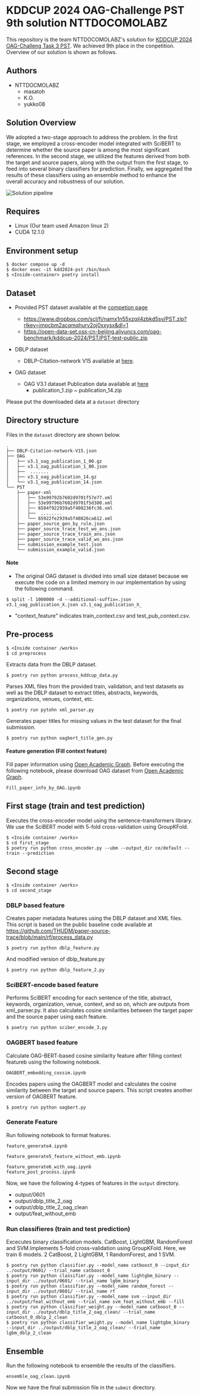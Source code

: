 # KDDCUP 2024 OAG-Challenge PST 9th solution NTTDOCOMOLABZ

This repository is the team NTTDOCOMOLABZ's solution for [KDDCUP 2024 OAG-Challeng Task 3 PST](https://www.biendata.xyz/competition/pst_kdd_2024/). We achieved 9th place in the conpetition. Overview of our solution is shown as follows.

## Authors

- NTTDOCMOLABZ
  - masatoh 
  - K.O. 
  - yukko08

## Solution Overview

We adopted a two-stage approach to address the problem. In the first stage, we employed a cross-encoder model integrated with SciBERT to determine whether the source paper is among the most significant references. In the second stage, we utilized the features derived from both the target and source papers, along with the output from the first stage, to feed into several binary classifiers for prediction. Finally, we aggregated the results of these classifiers using an ensemble method to enhance the overall accuracy and robustness of our solution.

![Solution pipeline](./pipeline.png)

## Requires
- Linux (Our team used Amazon linux 2)
- CUDA 12.1.0

## Environment setup
```
$ docker compose up -d
$ docker exec -it kdd2024-pst /bin/bash
$ <Inside-container> poetry install
```

## Dataset
- Provided PST dataset available at the [competion page](https://www.biendata.xyz/competition/pst_kdd_2024/data/)
  - https://www.dropbox.com/scl/fi/namx1n55xzqil4zbkd5sv/PST.zip?rlkey=impcbm2acqmqhurv2oj0xxysx&dl=1
  - https://open-data-set.oss-cn-beijing.aliyuncs.com/oag-benchmark/kddcup-2024/PST/PST-test-public.zip
- DBLP dataset
  - DBLP-Citation-network V15 available at [here](https://open.aminer.cn/open/article?id=655db2202ab17a072284bc0c).
  
- OAG dataset 
  - OAG V3.1 dataset Publication data available at [here](https://open.aminer.cn/open/article?id=5965cf249ed5db41ed4f52bf)
     - publication_1.zip ~ publication_14.zip

Please put the downloaded data at a `dataset` directory

## Directory structure
Files in the `dataset` directory are shown below.

```
.
├── DBLP-Citation-network-V15.json
├── OAG
│   ├── v3.1_oag_publication_1_00.gz
│   ├── v3.1_oag_publication_1_00.json
│   ├──  .......
│   ├── v3.1_oag_publication_14.gz
│   └── v3.1_oag_publication_14.json
└── PST
    ├── paper-xml
    │   ├── 53e99792b7602d9701f57e77.xml
    │   ├── 53e99796b7602d9701f5d380.xml
    │   ├── 6584f922939a5f408236fc36.xml
    │   ├──  ........
    │   └── 65922fe2939a5f40826ca612.xml
    ├── paper_source_gen_by_rule.json
    ├── paper_source_trace_test_wo_ans.json
    ├── paper_source_trace_train_ans.json
    ├── paper_source_trace_valid_wo_ans.json
    ├── submission_example_test.json
    └── submission_example_valid.json 
```

#### Note 
- The original OAG dataset is divided into small size dataset because we execute the code on a limited memory in our implementation by using the following command.
```
$ split -l 1000000 -d --additional-suffix=.json v3.1_oag_publication_X.json v3.1_oag_publication_X_ 
```
- "context\_feature" indicates train_context.csv and test_pub_context.csv.


## Pre-process 
```
$ <Inside container /works>
$ cd preprocess
```

Extracts data from the DBLP dataset. 

```
$ poetry run python process_kddcup_data.py
```

Parses XML files from the provided train, validation, and test datasets as well as the DBLP dataset to extract titles, abstracts, keywords, organizations, venues, context, etc.

```
$ poetry run pytohn xml_parser.py
```

Generates paper titles for missing values in the test dataset for the final submission.

```
$ poetry run python oagbert_title_gen.py
```

#### Feature generation (Fill context feature)
Fill paper information using [Open Academic Graph](https://www.aminer.cn/oag-2-1). Before executing the following notebook, please download OAG dataset from [Open Academic Graph](https://www.aminer.cn/oag-2-1). 

```
Fill_paper_info_by_OAG.ipynb
```

## First stage (train and test prediction)
Executes the cross-encoder model using the sentence-transformers library. We use the SciBERT model with 5-fold cross-validation using GroupKFold.
```
$ <Inside container /works>
$ cd first_stage
$ poetry run python cross_encoder.py --ubm --output_dir ce/default --train --prediction
```

## Second stage

```
$ <Inside container /works>
$ cd second_stage
```

### DBLP based feature
Creates paper metadata features using the DBLP dataset and XML files. This script is based on the public baseline code available at https://github.com/THUDM/paper-source-trace/blob/main/rf/process_data.py

```
$ poetry run python dblp_feature.py
```

And modified version of dblp_feature.py

```
$ poetry run python dblp_feature_2.py
```

### SciBERT-encode based feature

Performs SciBERT encoding for each sentence of the title, abstract, keywords, organization, venue, context, and so on, which are outputs from xml_parser.py. It also calculates cosine similarities between the target paper and the source paper using each feature.  
```
$ poetry run python sciber_encode_3.py
```

### OAGBERT based feature

Calculate OAG-BERT-based cosine similarity feature after filling context featureb using the following notebook.
```
OAGBERT_embedding_cossim.ipynb
``` 

Encodes papers using the OAGBERT model and calculates the cosine similarity between the target and source papers. This script creates another version of OAGBERT feature.
```
$ poetry run python oagbert.py 
```

### Generate Feature 

Run following notebook to format features.  

```
feature_generate4.ipynb
```

```
feature_generate5_feature_without_emb.ipynb
```

```
feature_generate6_with_oag.ipynb
feature_post_process.ipynb
```

Now, we have the following 4-types of features in the `output` directory.
- output/0601
- output/dblp_title_2_oag
- output/dblp_title_2_oag_clean
- output/feat_without_emb

### Run classifieres (train and test prediction)

Excecutes binary classification models. CatBoost, LightGBM,  RandomForest and SVM.Implements 5-fold cross-validation using GroupKFold.
Here, we train 6 models. 2 CatBoost, 2 LightGBM, 1 RandomForest, and 1 SVM.

```
$ poetry run python classifier.py --model_name catboost_0 --input_dir ../output/0601/ --trial_name catboost_0
$ poetry run python classifier.py --model_name lightgbm_binary --input_dir ../output/0601/ --trial_name lgbm_binary
$ poetry run python classifier.py --model_name random_forest --input_dir ../output/0601/ --trial_name rf
$ poetry run python classifier.py --model_name svm --input_dir ../output/feat_without_emb --trial_name svm_feat_without_emb --fill
$ poetry run python classifier_weight.py --model_name catboost_0 --input_dir ../output/dblp_title_2_oag_clean/ --trial_name catboost_0_dblp_2_clean
$ poetry run python classifier_weight.py --model_name lightgbm_binary --input_dir ../output/dblp_title_2_oag_clean/ --trial_name lgbm_dblp_2_clean
```

## Ensemble
Run the following notebook to ensemble the results of the classifiers.
```
ensemble_oag_clean.ipynb
```

Now we have the final submission file in the `submit` directory.